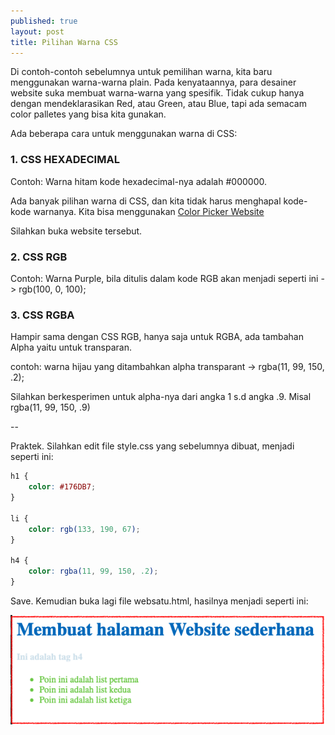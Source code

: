```yaml
---
published: true
layout: post
title: Pilihan Warna CSS
---
```


Di contoh-contoh sebelumnya untuk pemilihan warna, kita baru menggunakan warna-warna plain. Pada kenyataannya, para desainer website suka membuat warna-warna yang spesifik. Tidak cukup hanya dengan mendeklarasikan Red, atau Green, atau Blue, tapi ada semacam color palletes yang bisa kita gunakan. 


Ada beberapa cara untuk menggunakan warna di CSS:

### 1. CSS HEXADECIMAL
Contoh: Warna hitam kode hexadecimal-nya adalah #000000.

Ada banyak pilihan warna di CSS, dan kita tidak harus menghapal kode-kode warnanya. Kita bisa menggunakan [Color Picker Website](https://www.webfx.com/web-design/color-picker/ "Color Picker Website")

Silahkan buka website tersebut. 


### 2. CSS RGB
Contoh: Warna Purple, bila ditulis dalam kode RGB akan menjadi seperti ini -> rgb(100, 0, 100);


### 3. CSS RGBA
Hampir sama dengan CSS RGB, hanya saja untuk RGBA, ada tambahan Alpha yaitu untuk transparan.

contoh: warna hijau yang ditambahkan alpha transparant -> rgba(11, 99, 150, .2);

Silahkan berkesperimen untuk alpha-nya dari angka 1 s.d angka .9. Misal rgba(11, 99, 150, .9)

--

Praktek. 
Silahkan edit file style.css yang sebelumnya dibuat, menjadi seperti ini:

```css
h1 {
    color: #176DB7;
}

li {
    color: rgb(133, 190, 67);
}

h4 {
    color: rgba(11, 99, 150, .2);
}
```

Save. Kemudian buka lagi file websatu.html, hasilnya menjadi seperti ini:

![File websatu.html dengan style.css](/images/colorcss.png "File websatu.html dengan style.css")









